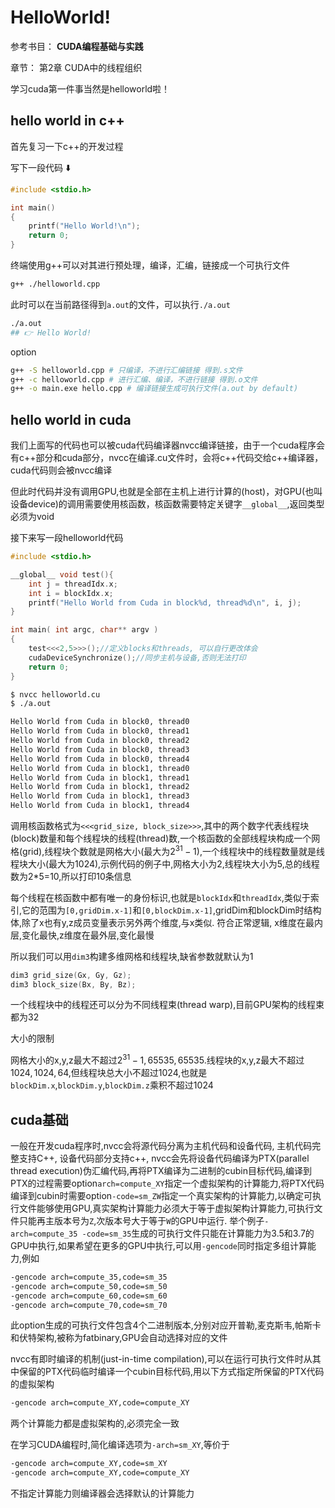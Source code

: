 # HelloWorld!

参考书目： **CUDA编程基础与实践**

章节： 第2章 CUDA中的线程组织

学习cuda第一件事当然是helloworld啦！

## hello world in c++

首先复习一下c++的开发过程

写下一段代码 ⬇️

```c++
#include <stdio.h>

int main()
{
    printf("Hello World!\n");
    return 0;
}
```

终端使用g++可以对其进行预处理，编译，汇编，链接成一个可执行文件

```bash
g++ ./helloworld.cpp
```

此时可以在当前路径得到`a.out`的文件，可以执行`./a.out`

```bash
./a.out
## 👉 Hello World!
```

option

```bash
g++ -S helloworld.cpp # 只编译，不进行汇编链接 得到.s文件
g++ -c helloworld.cpp # 进行汇编、编译，不进行链接 得到.o文件
g++ -o main.exe hello.cpp # 编译链接生成可执行文件(a.out by default)
```

## hello world in cuda

我们上面写的代码也可以被cuda代码编译器nvcc编译链接，由于一个cuda程序会有c++部分和cuda部分，nvcc在编译.cu文件时，会将c++代码交给c++编译器，cuda代码则会被nvcc编译

但此时代码并没有调用GPU,也就是全部在主机上进行计算的(host)，对GPU(也叫设备device)的调用需要使用核函数，核函数需要特定关键字`__global__`,返回类型必须为void

接下来写一段helloworld代码

```c++
#include <stdio.h>

__global__ void test(){
    int j = threadIdx.x;
    int i = blockIdx.x;
    printf("Hello World from Cuda in block%d, thread%d\n", i, j);
}

int main( int argc, char** argv )
{
    test<<<2,5>>>();//定义blocks和threads, 可以自行更改体会
    cudaDeviceSynchronize();//同步主机与设备,否则无法打印
    return 0;
}
```

```bash
$ nvcc helloworld.cu
$ ./a.out

Hello World from Cuda in block0, thread0
Hello World from Cuda in block0, thread1
Hello World from Cuda in block0, thread2
Hello World from Cuda in block0, thread3
Hello World from Cuda in block0, thread4
Hello World from Cuda in block1, thread0
Hello World from Cuda in block1, thread1
Hello World from Cuda in block1, thread2
Hello World from Cuda in block1, thread3
Hello World from Cuda in block1, thread4
```

调用核函数格式为`<<<grid_size, block_size>>>`,其中的两个数字代表线程块(block)数量和每个线程块的线程(thread)数,一个核函数的全部线程块构成一个网格(grid),线程块个数就是网格大小(最大为$2^{31}-1$),一个线程块中的线程数量就是线程块大小(最大为1024),示例代码的例子中,网格大小为2,线程块大小为5,总的线程数为2*5=10,所以打印10条信息

每个线程在核函数中都有唯一的身份标识,也就是`blockIdx`和`threadIdx`,类似于索引,它的范围为`[0,gridDim.x-1]`和`[0,blockDim.x-1]`,gridDim和blockDim时结构体,除了x也有y,z成员变量表示另外两个维度,与x类似. 符合正常逻辑, x维度在最内层,变化最快,z维度在最外层,变化最慢

所以我们可以用`dim3`构建多维网格和线程块,缺省参数就默认为1

```c++
dim3 grid_size(Gx, Gy, Gz);
dim3 block_size(Bx, By, Bz);
```

一个线程块中的线程还可以分为不同线程束(thread warp),目前GPU架构的线程束都为32

大小的限制

网格大小的x,y,z最大不超过$2^{31}-1, 65535, 65535$.线程块的x,y,z最大不超过$1024,1024,64$,但线程块总大小不超过1024,也就是`blockDim.x`,`blockDim.y`,`blockDim.z`乘积不超过1024

## cuda基础

一般在开发cuda程序时,nvcc会将源代码分离为主机代码和设备代码, 主机代码完整支持C++, 设备代码部分支持c++, nvcc会先将设备代码编译为PTX(parallel thread execution)伪汇编代码,再将PTX编译为二进制的cubin目标代码,编译到PTX的过程需要option`arch=compute_XY`指定一个虚拟架构的计算能力,将PTX代码编译到cubin时需要option`-code=sm_ZW`指定一个真实架构的计算能力,以确定可执行文件能够使用GPU,真实架构计算能力必须大于等于虚拟架构计算能力,可执行文件只能再主版本号为`Z`,次版本号大于等于`W`的GPU中运行. 举个例子`-arch=compute_35 -code=sm_35`生成的可执行文件只能在计算能力为3.5和3.7的GPU中执行,如果希望在更多的GPU中执行,可以用`-gencode`同时指定多组计算能力,例如

```bash
-gencode arch=compute_35,code=sm_35
-gencode arch=compute_50,code=sm_50
-gencode arch=compute_60,code=sm_60
-gencode arch=compute_70,code=sm_70
```

此option生成的可执行文件包含4个二进制版本,分别对应开普勒,麦克斯韦,帕斯卡和伏特架构,被称为fatbinary,GPU会自动选择对应的文件

nvcc有即时编译的机制(just-in-time compilation),可以在运行可执行文件时从其中保留的PTX代码临时编译一个cubin目标代码,用以下方式指定所保留的PTX代码的虚拟架构

```bash
-gencode arch=compute_XY,code=compute_XY
```

两个计算能力都是虚拟架构的,必须完全一致

在学习CUDA编程时,简化编译选项为`-arch=sm_XY`,等价于

```bash
-gencode arch=compute_XY,code=sm_XY
-gencode arch=compute_XY,code=compute_XY
```

不指定计算能力则编译器会选择默认的计算能力